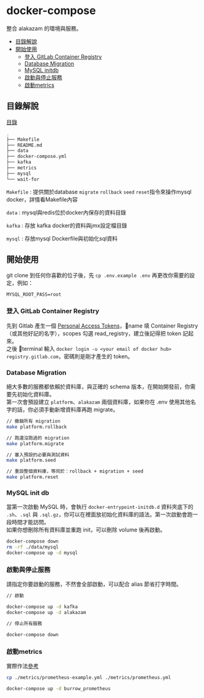 # docker-compose

整合 alakazam 的環境與服務。

- [目錄解說](#目錄解說)
- [開始使用](#開始使用)
  - [登入 GitLab Container Registry](#登入-gitlab-container-registry)
  - [Database Migration](#database-migration)
  - [MySQL initdb](#mysql-initdb)
  - [啟動與停止服務](#啟動與停止服務)
  - [啟動metrics](#啟動metrics)

## 目錄解說

[目錄](https://gitlab.com/jetfueltw/cpw/alakazam/tree/develop/docker/docker-compose)

```bash
.
├── Makefile
├── README.md
├── data
├── docker-compose.yml
├── kafka
├── metrics
├── mysql
└── wait-for
```

`Makefile` : 提供關於database `migrate` `rollback` `seed` `reset`指令來操作mysql docker，詳情看Makefile內容

`data` : mysql與redis位於docker內保存的資料目錄

`kafka` : 存放 kafka docker的資料與jmx設定檔目錄

`mysql` : 存放mysql Dockerfile與初始化sql資料

## 開始使用

git clone 到任何你喜歡的位子後，先 `cp .env.example .env` 再更改你需要的設定，例如：

```
MYSQL_ROOT_PASS=root
```

### 登入 GitLab Container Registry

先到 Gitlab 產生一個 [Personal Access Tokens](https://gitlab.com/-/profile/personal_access_tokens)，name 填 Container Registry（或其他好記的名字），scopes 勾選 read_registry，建立後記得把 token 記起來。  
之後 terminal 輸入 `docker login -u <your email of docker hub> registry.gitlab.com`，密碼則是剛才產生的 token。

### Database Migration

絕大多數的服務都依賴於資料庫，與正確的 schema 版本，在開始開發前，你需要先初始化資料庫。  
第一次會預設建立 `platform`、`alakazam` 兩個資料庫，如果你在 .env 使用其他名字的話，你必須手動新增資料庫再跑 migrate。

```bash
// 撤銷所有 migration
make platform.rollback

// 跑還沒跑過的 migration
make platform.migrate

// 塞入預設的必要與測試資料
make platform.seed

// 重設整個資料庫，等同於：rollback + migration + seed
make platform.reset
```

### MySQL init db

當第一次啟動 MySQL 時，會執行 `docker-entrypoint-initdb.d` 資料夾底下的 `.sh`、`.sql` 與 `.sql.gz`，你可以在裡面放初始化資料庫的語法。第一次啟動會跑一段時間才能訪問。  
如果你想刪除所有資料庫並重跑 init，可以刪除 volume 後再啟動。

```bash
docker-compose down
rm -rf ./data/mysql
docker-compose up -d mysql
```

### 啟動與停止服務

請指定你要啟動的服務，不然會全部啟動，可以配合 alias 節省打字時間。

```bash
// 啟動 

docker-compose up -d kafka 
docker-compose up -d alakazam 

// 停止所有服務

docker-compose down
```

### 啟動metrics

實際作法[參考](./metrics/README.md)

```bash
cp ./metrics/prometheus-example.yml ./metrics/prometheus.yml 

docker-compose up -d burrow_prometheus 
```
